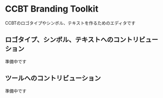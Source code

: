 # CCBT Branding Toolkit
CCBTのロゴタイプやシンボル、テキストを作るためのエディタです

## ロゴタイプ、シンボル、テキストへのコントリビューション
準備中です

## ツールへのコントリビューション
準備中です
